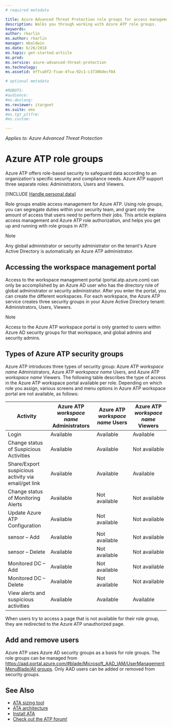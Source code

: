 ```yaml
---
# required metadata

title: Azure Advanced Threat Protection role groups for access management | Microsoft Docs
description: Walks you through working with Azure ATP role groups.
keywords:
author: rkarlin
ms.author: rkarlin
manager: mbaldwin
ms.date: 6/26/2018
ms.topic: get-started-article
ms.prod:
ms.service: azure-advanced-threat-protection
ms.technology:
ms.assetid: effca0f2-fcae-4fca-92c1-c37306decf84

# optional metadata

#ROBOTS:
#audience:
#ms.devlang:
ms.reviewer: itargoet
ms.suite: ems
#ms.tgt_pltfrm:
#ms.custom:

---
```


*Applies to: Azure Advanced Threat Protection*




# Azure ATP role groups

Azure ATP offers role-based security to safeguard data according to an organization's specific security and compliance needs. Azure ATP support three separate roles: Administrators, Users and Viewers. 

[!INCLUDE [Handle personal data](../includes/gdpr-intro-sentence.md)]

Role groups enable access management for Azure ATP. Using role groups, you can segregate duties within your security team, and grant only the amount of access that users need to perform their jobs. This article explains access management and Azure ATP role authorization, and helps you get up and running with role groups in ATP.

> [!NOTE]
> Any global administrator or security administrator on the tenant's Azure Active Directory is automatically an Azure ATP administrator.

## Accessing the workspace management portal

Access to the workspace management portal (portal.atp.azure.com) can only be accomplished by an Azure AD user who has the directory role of global administrator or security administrator. After you enter the portal, you can create the different workspaces. For each workspace, the Azure ATP service creates three security groups in your Azure Active Directory tenant: Administrators, Users, Viewers. 

> [!NOTE]
> Access to the Azure ATP workspace portal is only granted to users within Azure AD security groups for that workspace, and global admins and security admins.


## Types of Azure ATP security groups 

Azure ATP introduces three types of security group: Azure ATP *workspace name* Administrators, Azure ATP *workspace name* Users, and Azure ATP *workspace name* Viewers. The following table describes the type of access in the Azure ATP workspace portal available per role. Depending on which role you assign, various screens and menu options in Azure ATP workspace portal are not available, as follows:

|Activity |Azure ATP *workspace name* Administrators|Azure ATP *workspace name* Users|Azure ATP *workspace name* Viewers|
|----|----|----|----|
|Login|Available|Available|Available|
|Change status of Suspicious Activities|Available|Available|Not available|
|Share/Export suspicious activity via email/get link|Available|Available|Available|
|Change status of Monitoring Alerts|Available|Not available|Not available|
|Update Azure ATP Configuration|Available|Not available|Not available|
|sensor – Add|Available|Not available|Not available|
|sensor – Delete |Available|Not available|Not available|
|Monitored DC – Add |Available|Not available|Not available|
|Monitored DC – Delete|Available|Not available|Not available|
|View alerts and suspicious activities|Available|Available|Available|


When users try to access a page that is not available for their role group, they are redirected to the Azure ATP unauthorized page. 

## Add and remove users 

Azure ATP uses Azure AD security groups as a basis for role groups. The role groups can be managed from [https://aad.portal.azure.com/#blade/Microsoft_AAD_IAM/UserManagementMenuBlade/All groups](https://aad.portal.azure.com/#blade/Microsoft_AAD_IAM/UserManagementMenuBlade/All%20groups). Only AAD users can be added or removed from security groups. 


## See Also
- [ATA sizing tool](http://aka.ms/aatpsizingtool)
- [ATA architecture](atp-architecture.md)
- [Install ATA](install-atp-step1.md)
- [Check out the ATP forum!](https://aka.ms/azureatpcommunity)

